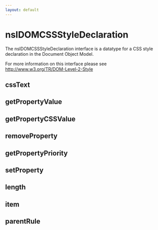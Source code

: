 ```yaml
---
layout: default
---
```


# nsIDOMCSSStyleDeclaration #

The nsIDOMCSSStyleDeclaration interface is a datatype for a CSS
style declaration in the Document Object Model.

For more information on this interface please see
http://www.w3.org/TR/DOM-Level-2-Style


## cssText ##

## getPropertyValue ##

## getPropertyCSSValue ##

## removeProperty ##

## getPropertyPriority ##

## setProperty ##

## length ##

## item ##

## parentRule ##
